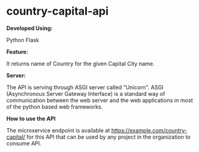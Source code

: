 # country-capital-api

**Developed Using:**

Python
Flask

**Feature:**

It returns name of Country for the given Capital City name.

**Server:**

The API is serving through ASGI server called "Unicorn".
ASGI (Asynchronous Server Gateway Interface) is a standard way of communication between the web server and the web applications in most of the python based web frameworks.

**How to use the API**

The microservice endpoint is available at https://example.com/country-capital/<query-params> for this API that can be used by any project in the organization to consume API.
